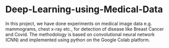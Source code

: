 # Deep-Learning-using-Medical-Data
In this project, we have done experiments on medical image data e.g. mammograms, chest x-ray etc., for detection of disease like Breast Cancer and Covid. The methodology is based on convolutional neural network (CNN) and implemented using python on the Google Colab platform.
